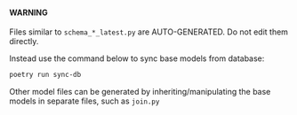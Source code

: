 #### WARNING

Files similar to `schema_*_latest.py` are AUTO-GENERATED. Do not edit them directly.

Instead use the command below to sync base models from database:

```bash
poetry run sync-db
```

Other model files can be generated by inheriting/manipulating the base models in separate files, such as `join.py`
